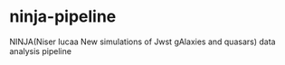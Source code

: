 # ninja-pipeline
NINJA(Niser Iucaa New simulations of Jwst gAlaxies and quasars) data analysis pipeline
